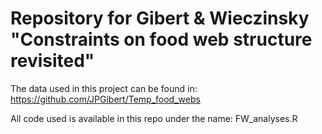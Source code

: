 # Repository for Gibert & Wieczinsky "Constraints on food web structure revisited"

The data used in this project can be found in: https://github.com/JPGibert/Temp_food_webs

All code used is available in this repo under the name: FW_analyses.R
